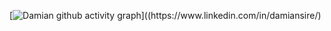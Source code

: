 [![Damian github activity graph](https://github-readme-activity-graph.vercel.app/graph?username=damiansire&bg_color=0f2d3d&color=1cadfb&line=1cadfb&point=1cadfb&area=true&hide_border=true")]((https://www.linkedin.com/in/damiansire/)
